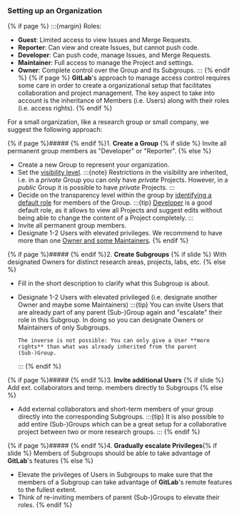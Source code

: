 ### Setting up an Organization

{% if page %}
:::{margin} <i class="fab fa-gitlab"></i> Roles:
  - **Guest**: Limited access to view Issues and Merge Requests.
  - **Reporter**: Can view and create Issues, but cannot push code.
  - **Developer**: Can push code, manage Issues, and Merge Requests.
  - **Maintainer**: Full access to manage the Project and settings.
  - **Owner**: Complete control over the Group and its Subgroups.
:::
{% endif %}
{% if page %}
**GitLab**'s approach to manage access control requires some care in order to create a organizational setup that facilitates collaboration and project management.
The key aspect to take into account is the inheritance of Members (i.e. Users) along with their roles (i.e. access rights).
{% endif %}

For a small organization, like a research group or small company, we suggest the following approach:

{% if page %}##### {% endif %}1. **Create a <i class="fas fa-people-group"></i> Group** {% if slide %} Invite all permanent group members as "Developer" or "Reporter".
{% else %}
  - Create a new Group to represent your organization.
  - Set the [visibility level](https://docs.gitlab.com/ee/user/public_access.html).
    :::{note}
    Restrictions in the visibility are inherited, i.e. in a _private_ Group you can only have _private_ Projects.
    However, in a _public_ Group it is possible to have _private_ Projects.
    :::
  - Decide on the transparency level within the group by [identifying a default role](https://docs.gitlab.com/ee/user/permissions.html) for members of the Group.
    :::{tip}
    [Developer](https://docs.gitlab.com/ee/user/permissions.html#repository) is a good default role, as it allows to view all Projects and suggest edits without being able to change the content of a Project completely.
    :::
  - Invite all permanent group members.
  - Designate 1-2 Users with elevated privileges.
    We recommend to have more than one [Owner and some Maintainers](https://docs.gitlab.com/ee/user/permissions.html#repository).
{% endif %}

{% if page %}##### {% endif %}2. **Create <i class="fas fa-people-roof"></i> Subgroups** {% if slide %} With designated Owners for distinct research areas, projects, labs, etc.
{% else %}
  - Fill in the short description to clarify what this Subgroup is about.
  - Designate 1-2 Users with elevated privileged (i.e. designate another Owner and maybe some Maintainers)
    :::{tip}
    You can invite Users that are already part of any parent (Sub-)Group again and "escalate" their role in this Subgroup.
    In doing so you can designate Owners or Maintainers of only Subgroups.

    ```{note}
    The inverse is not possible: You can only give a User **more rights** than what was already inherited from the parent (Sub-)Group.
    ```
    :::
{% endif %}

{% if page %}##### {% endif %}3. **Invite additional <i class="fas fa-user"></i> Users** {% if slide %} Add ext. collaborators and temp. members directly to Subgroups
{% else %}
  - Add external collaborators and short-term members of your group directly into the corresponding Subgroups.
    :::{tip}
    It is also possible to add entire (Sub-)Groups which can be a great setup for a collaborative project between two or more research groups.
    :::
{% endif %}

{% if page %}##### {% endif %}4. **Gradually <i class="fas fa-universal-access"></i> escalate Privileges**{% if slide %} Members of Subgroups should be able to take advantage of **GitLab**'s features
{% else %}
  - Elevate the privileges of <i class="fas fa-user"></i> Users in Subgroups to make sure that the members of a Subgroup can take advantage of **GitLab**'s remote features to the fullest extent.
  - Think of re-inviting members of parent (Sub-)Groups to elevate their roles.
{% endif %}
